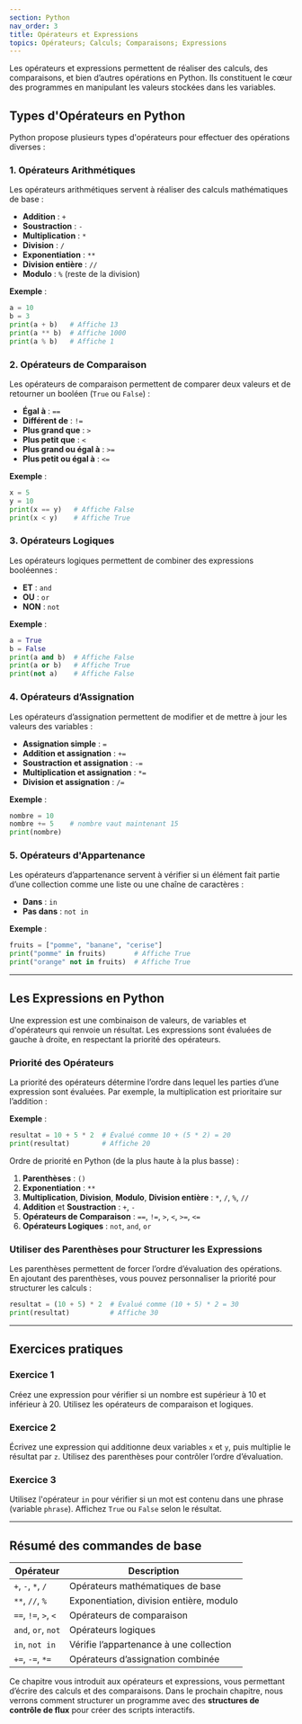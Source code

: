 ```yaml
---
section: Python
nav_order: 3
title: Opérateurs et Expressions
topics: Opérateurs; Calculs; Comparaisons; Expressions
---
```


Les opérateurs et expressions permettent de réaliser des calculs, des comparaisons, et bien d’autres opérations en Python. Ils constituent le cœur des programmes en manipulant les valeurs stockées dans les variables.

## Types d'Opérateurs en Python

Python propose plusieurs types d'opérateurs pour effectuer des opérations diverses :

### 1. Opérateurs Arithmétiques

Les opérateurs arithmétiques servent à réaliser des calculs mathématiques de base :

- **Addition** : `+`
- **Soustraction** : `-`
- **Multiplication** : `*`
- **Division** : `/`
- **Exponentiation** : `**`
- **Division entière** : `//`
- **Modulo** : `%` (reste de la division)

**Exemple** :

```python
a = 10
b = 3
print(a + b)   # Affiche 13
print(a ** b)  # Affiche 1000
print(a % b)   # Affiche 1
```

### 2. Opérateurs de Comparaison

Les opérateurs de comparaison permettent de comparer deux valeurs et de retourner un booléen (`True` ou `False`) :

- **Égal à** : `==`
- **Différent de** : `!=`
- **Plus grand que** : `>`
- **Plus petit que** : `<`
- **Plus grand ou égal à** : `>=`
- **Plus petit ou égal à** : `<=`

**Exemple** :

```python
x = 5
y = 10
print(x == y)   # Affiche False
print(x < y)    # Affiche True
```

### 3. Opérateurs Logiques

Les opérateurs logiques permettent de combiner des expressions booléennes :

- **ET** : `and`
- **OU** : `or`
- **NON** : `not`

**Exemple** :

```python
a = True
b = False
print(a and b)  # Affiche False
print(a or b)   # Affiche True
print(not a)    # Affiche False
```

### 4. Opérateurs d’Assignation

Les opérateurs d’assignation permettent de modifier et de mettre à jour les valeurs des variables :

- **Assignation simple** : `=`
- **Addition et assignation** : `+=`
- **Soustraction et assignation** : `-=`
- **Multiplication et assignation** : `*=`
- **Division et assignation** : `/=`

**Exemple** :

```python
nombre = 10
nombre += 5    # nombre vaut maintenant 15
print(nombre)
```

### 5. Opérateurs d'Appartenance

Les opérateurs d’appartenance servent à vérifier si un élément fait partie d’une collection comme une liste ou une chaîne de caractères :

- **Dans** : `in`
- **Pas dans** : `not in`

**Exemple** :

```python
fruits = ["pomme", "banane", "cerise"]
print("pomme" in fruits)       # Affiche True
print("orange" not in fruits)  # Affiche True
```

---

## Les Expressions en Python

Une expression est une combinaison de valeurs, de variables et d'opérateurs qui renvoie un résultat. Les expressions sont évaluées de gauche à droite, en respectant la priorité des opérateurs.

### Priorité des Opérateurs

La priorité des opérateurs détermine l’ordre dans lequel les parties d’une expression sont évaluées. Par exemple, la multiplication est prioritaire sur l’addition :

**Exemple** :

```python
resultat = 10 + 5 * 2  # Évalué comme 10 + (5 * 2) = 20
print(resultat)        # Affiche 20
```

Ordre de priorité en Python (de la plus haute à la plus basse) :
1. **Parenthèses** : `()`
2. **Exponentiation** : `**`
3. **Multiplication**, **Division**, **Modulo**, **Division entière** : `*`, `/`, `%`, `//`
4. **Addition** et **Soustraction** : `+`, `-`
5. **Opérateurs de Comparaison** : `==`, `!=`, `>`, `<`, `>=`, `<=`
6. **Opérateurs Logiques** : `not`, `and`, `or`

### Utiliser des Parenthèses pour Structurer les Expressions

Les parenthèses permettent de forcer l’ordre d’évaluation des opérations. En ajoutant des parenthèses, vous pouvez personnaliser la priorité pour structurer les calculs :

```python
resultat = (10 + 5) * 2  # Évalué comme (10 + 5) * 2 = 30
print(resultat)          # Affiche 30
```

---

## Exercices pratiques

### Exercice 1

Créez une expression pour vérifier si un nombre est supérieur à 10 et inférieur à 20. Utilisez les opérateurs de comparaison et logiques.

### Exercice 2

Écrivez une expression qui additionne deux variables `x` et `y`, puis multiplie le résultat par `z`. Utilisez des parenthèses pour contrôler l’ordre d’évaluation.

### Exercice 3

Utilisez l'opérateur `in` pour vérifier si un mot est contenu dans une phrase (variable `phrase`). Affichez `True` ou `False` selon le résultat.

---

## Résumé des commandes de base

| Opérateur             | Description                                    |
|-----------------------|------------------------------------------------|
| `+`, `-`, `*`, `/`   | Opérateurs mathématiques de base               |
| `**`, `//`, `%`      | Exponentiation, division entière, modulo       |
| `==`, `!=`, `>`, `<` | Opérateurs de comparaison                      |
| `and`, `or`, `not`   | Opérateurs logiques                            |
| `in`, `not in`       | Vérifie l’appartenance à une collection        |
| `+=`, `-=`, `*=`     | Opérateurs d’assignation combinée              |

Ce chapitre vous introduit aux opérateurs et expressions, vous permettant d’écrire des calculs et des comparaisons. Dans le prochain chapitre, nous verrons comment structurer un programme avec des **structures de contrôle de flux** pour créer des scripts interactifs.